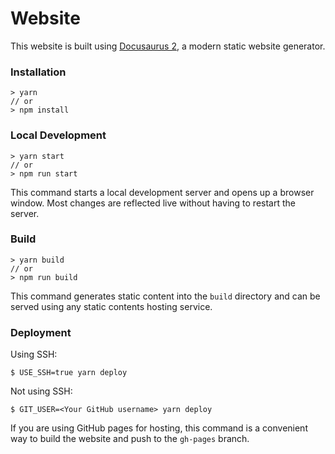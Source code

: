 # Website

This website is built using [Docusaurus 2](https://docusaurus.io/), a modern static website generator.

### Installation

```
> yarn
// or
> npm install
```

### Local Development

```
> yarn start
// or
> npm run start
```

This command starts a local development server and opens up a browser window. Most changes are reflected live without
having to restart the server.

### Build

```
> yarn build
// or
> npm run build
```

This command generates static content into the `build` directory and can be served using any static contents hosting
service.

### Deployment

Using SSH:

```
$ USE_SSH=true yarn deploy
```

Not using SSH:

```
$ GIT_USER=<Your GitHub username> yarn deploy
```

If you are using GitHub pages for hosting, this command is a convenient way to build the website and push to
the `gh-pages` branch. 
